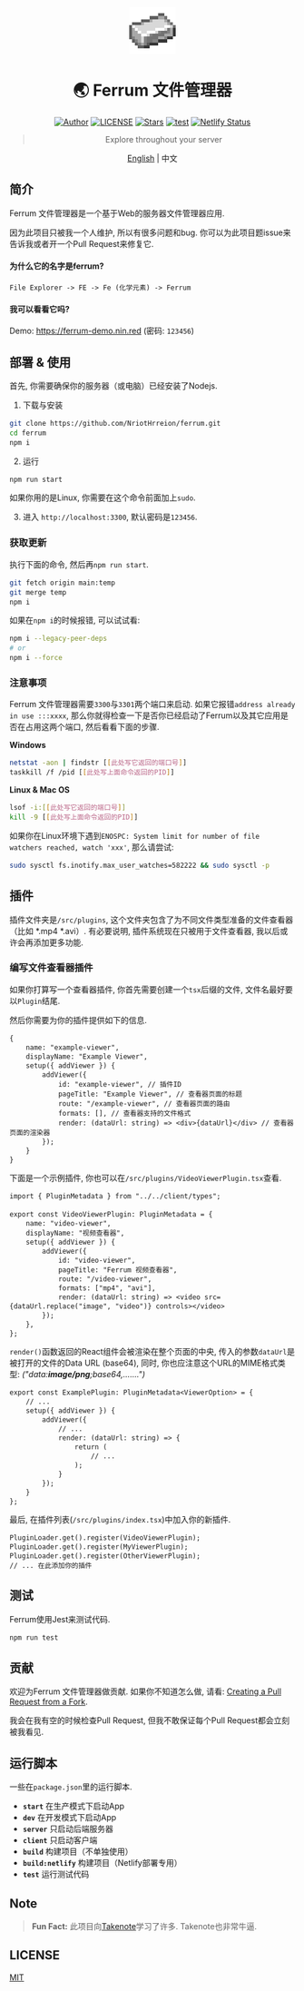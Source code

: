 <div align="center">

<img src="./public/icon.png" style="width:82px;image-rendering:pixelated;"/>

# 🌏 Ferrum 文件管理器

[![Author](https://img.shields.io/badge/Author-NriotHrreion-red.svg "Author")](https://github.com/NriotHrreion)
[![LICENSE](https://img.shields.io/badge/license-MIT-green.svg "LICENSE")](./LICENSE)
[![Stars](https://img.shields.io/github/stars/NriotHrreion/ferrum.svg?label=Stars)](https://github.com/NriotHrreion/ferrum/stargazers)
[![test](https://img.shields.io/github/workflow/status/NriotHrreion/ferrum/Run%20Code%20Tests)](https://github.com/NriotHrreion/ferrum/actions/workflows/node.js.yml)
[![Netlify Status](https://api.netlify.com/api/v1/badges/e6af7829-7b1c-47ed-bf14-deb2b2d9648a/deploy-status)](https://app.netlify.com/sites/resonant-kitsune-43a162/deploys)

> Explore throughout your server

[English](./README.md) | 中文

</div>

## 简介

Ferrum 文件管理器是一个基于Web的服务器文件管理器应用.

因为此项目只被我一个人维护, 所以有很多问题和bug. 你可以为此项目题issue来告诉我或者开一个Pull Request来修复它.

#### 为什么它的名字是ferrum?

```
File Explorer -> FE -> Fe (化学元素) -> Ferrum
```

#### 我可以看看它吗?

Demo: https://ferrum-demo.nin.red (密码: `123456`)

## 部署 & 使用

首先, 你需要确保你的服务器（或电脑）已经安装了Nodejs.

1. 下载与安装

```bash
git clone https://github.com/NriotHrreion/ferrum.git
cd ferrum
npm i
```

2. 运行

```bash
npm run start
```

如果你用的是Linux, 你需要在这个命令前面加上`sudo`.

3. 进入 `http://localhost:3300`, 默认密码是`123456`.

### 获取更新

执行下面的命令, 然后再`npm run start`.

```bash
git fetch origin main:temp
git merge temp
npm i
```

如果在`npm i`的时候报错, 可以试试看:

```bash
npm i --legacy-peer-deps
# or
npm i --force
```

### 注意事项

Ferrum 文件管理器需要`3300`与`3301`两个端口来启动. 如果它报错`address already in use :::xxxx`, 那么你就得检查一下是否你已经启动了Ferrum以及其它应用是否在占用这两个端口, 然后看看下面的步骤.

**Windows**

```bash
netstat -aon | findstr [[此处写它返回的端口号]]
taskkill /f /pid [[此处写上面命令返回的PID]]
```

**Linux & Mac OS**

```bash
lsof -i:[[此处写它返回的端口号]]
kill -9 [[此处写上面命令返回的PID]]
```

如果你在Linux环境下遇到`ENOSPC: System limit for number of file watchers reached, watch 'xxx'`, 那么请尝试:

```bash
sudo sysctl fs.inotify.max_user_watches=582222 && sudo sysctl -p
```

## 插件

插件文件夹是`/src/plugins`, 这个文件夹包含了为不同文件类型准备的文件查看器（比如 *.mp4 *.avi）. 有必要说明, 插件系统现在只被用于文件查看器, 我以后或许会再添加更多功能.

### 编写文件查看器插件

如果你打算写一个查看器插件, 你首先需要创建一个`tsx`后缀的文件, 文件名最好要以`Plugin`结尾.

然后你需要为你的插件提供如下的信息.

```tsx
{
    name: "example-viewer",
    displayName: "Example Viewer",
    setup({ addViewer }) {
        addViewer({
            id: "example-viewer", // 插件ID
            pageTitle: "Example Viewer", // 查看器页面的标题
            route: "/example-viewer", // 查看器页面的路由
            formats: [], // 查看器支持的文件格式
            render: (dataUrl: string) => <div>{dataUrl}</div> // 查看器页面的渲染器
        });
    }
}
```

下面是一个示例插件, 你也可以在`/src/plugins/VideoViewerPlugin.tsx`查看.

```tsx
import { PluginMetadata } from "../../client/types";

export const VideoViewerPlugin: PluginMetadata = {
    name: "video-viewer",
    displayName: "视频查看器",
    setup({ addViewer }) {
        addViewer({
            id: "video-viewer",
            pageTitle: "Ferrum 视频查看器",
            route: "/video-viewer",
            formats: ["mp4", "avi"],
            render: (dataUrl: string) => <video src={dataUrl.replace("image", "video")} controls></video>
        });
    },
};
```

`render()`函数返回的React组件会被渲染在整个页面的中央, 传入的参数`dataUrl`是被打开的文件的Data URL (base64), 同时, 你也应注意这个URL的MIME格式类型: _("data:**image/png**;base64,.......")_

```tsx
export const ExamplePlugin: PluginMetadata<ViewerOption> = {
    // ...
    setup({ addViewer }) {
        addViewer({
            // ...
            render: (dataUrl: string) => {
                return (
                    // ...
                );
            }
        });
    }
};
```

最后, 在插件列表(`/src/plugins/index.tsx`)中加入你的新插件.

```tsx
PluginLoader.get().register(VideoViewerPlugin);
PluginLoader.get().register(MyViewerPlugin);
PluginLoader.get().register(OtherViewerPlugin);
// ... 在此添加你的插件
```

## 测试

Ferrum使用Jest来测试代码.

```bash
npm run test
```

## 贡献

欢迎为Ferrum 文件管理器做贡献. 如果你不知道怎么做, 请看: [Creating a Pull Request from a Fork](https://help.github.com/en/github/collaborating-with-issues-and-pull-requests/creating-a-pull-request-from-a-fork).

我会在我有空的时候检查Pull Request, 但我不敢保证每个Pull Request都会立刻被我看见.

## 运行脚本

一些在`package.json`里的运行脚本.

- **`start`** 在生产模式下启动App
- **`dev`** 在开发模式下启动App
- **`server`** 只启动后端服务器
- **`client`** 只启动客户端
- **`build`** 构建项目（不单独使用）
- **`build:netlify`** 构建项目（Netlify部署专用）
- **`test`** 运行测试代码

## Note

> **Fun Fact:** 此项目向[Takenote](https://github.com/taniarascia/takenote)学习了许多. Takenote也非常牛逼.

## LICENSE

[MIT](./LICENSE)
